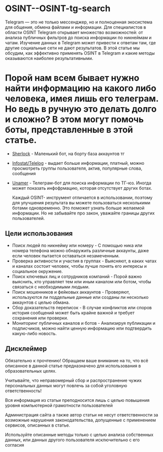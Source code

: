 # OSINT--OSINT-tg-search
Telegram — это не только мессенджер, но и полноценная экосистема для общения, обмена файлами и информации. Для специалистов в области OSINT Telegram открывает множество возможностей: от анализа публичных фильтров до поиска информации по никнеймам и чатам. Изучение данных в Telegram может привести к ответам там, где другие социальные сети не дают результатов. В этой статье мы обсудим, как эффективно применять OSINT в Telegram и какие методы оказываются наиболее результативными.
# Порой нам всем бывает нужно найти информацию на какого либо человека, имея лишь его телеграм. Но ведь в ручную это делать долго и сложно? В этом могут помочь боты, представленные в этой статье.

* [Sherlock](https://t.me/SherlockinfoX_BOT) - Маленький бот, на борту база аккаунтов тг
* [Infostat/Telelog](https://t.me/tele_l00g_bot) - выдает больше информации, платный, можно просмотреть группы пользователя, актив, популярные слова, сообщения
* [Unamer](https://t.me/unamer_bot?start) - Телеграм-бот для поиска информации по ТГ-юз. Иногда может показать инфофрмацию, которая отсутствует других ботах.

  Каждый OSINT- инструмент отличается в использовании, поэтому для улучшения результата вы можете пользоваться несколькими ботами одновременно. Это поможет узнать больше желаемой информации. Но не забывайте про закон, уважайте границы других пользователей.

## Цели использования

* Поиск людей по никнейму или номеру - С помощью ника или номера телефона можно обнаружить различные аккаунты, даже если человек пытается оставаться незамеченным.
*   Проверка активности и участия в группах - Выясняют, в каких чатах и каналах состоит человек, чтобы лучше понять его интересы и социальное окружение.
*    Поиск ключевых лиц и сотрудников компаний - Порой важно выяснить, кто управляет тем или иным каналом или ботом, чтобы связаться с необходимыми людьми.
*    Поиск мошенников и фейковых аккаунтов - Проверяют, используются ли поддельные данные или созданы ли несколько аккаунтов с целью обмана.
*    Сбор доказательств переписок - В случае конфликтов или споров история сообщений может быть крайне важной и требует сохранения или проверки.
*  Мониторинг публичных каналов и ботов - Анализируя публикации и подписчиков, можно найти ценную информацию или подтвердить какую-либо новость.

  ## Дисклеймер

  Обязательно к прочтению! Обращаем ваше внимание на то, что всё описанное в данной статье предназначено для использования в образовательных целях.

  Учитывайте, что неправомерный сбор и распространение чужих персональных данных могут повлечь за собой уголовную ответственность!

  Вся информация из статьи преподносится лишь с целью повышения уровня компьютерной грамотности пользователей

Администрация сайта а также автор статьи не несут ответственности за возможные нарушения законодательства, допущенные с применением сервисов, описанных в статье.

Используйте описанные методы только с целью анализа собственных данных, или данных другого пользователя исключительно с его согласия
